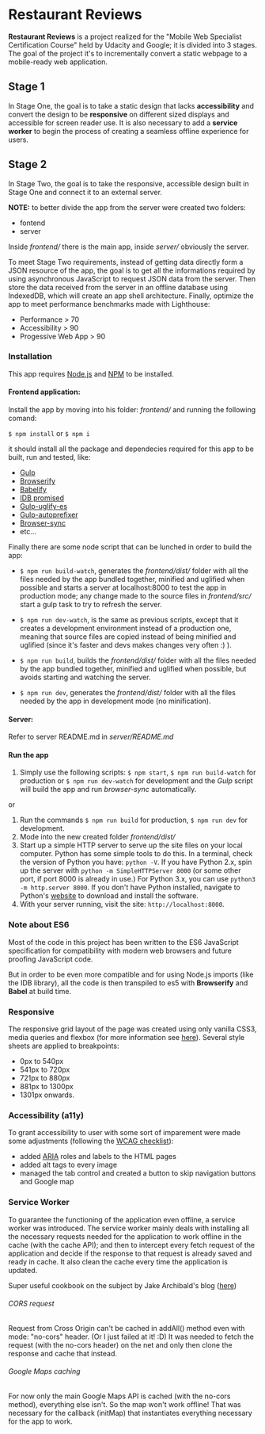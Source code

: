 # Restaurant Reviews

**Restaurant Reviews** is a project realized for the "Mobile Web Specialist Certification Course" held by Udacity and Google;
 it is divided into 3 stages.
The goal of the project it's to incrementally convert a static webpage to a mobile-ready web application.

## Stage 1

In Stage One, the goal is to take a static design that lacks **accessibility** and convert the design to be **responsive**
 on different sized displays and accessible for screen reader use.
It is also necessary to add a **service worker** to begin the process of creating a seamless offline experience for users. 

## Stage 2

In Stage Two, the goal is to take the responsive, accessible design built in Stage One and connect it to an external 
server.

**NOTE:** to better divide the app from the server were created two folders: 
* fontend
* server

Inside *frontend/* there is the main app, inside *server/* obviously the server.

To meet Stage Two requirements, instead of getting data directly form a JSON resource of the app, the goal is to get all 
the informations required by using asynchronous JavaScript to request JSON data from the server. 
Then store the data received from the server in an offline database using IndexedDB, which will create an app shell 
architecture.
Finally, optimize the app to meet performance benchmarks made with Lighthouse:
* Performance > 70
* Accessibility > 90
* Progessive Web App > 90

### Installation

This app requires [Node.js](https://nodejs.org/) and [NPM](https://www.npmjs.com/) to be installed.

#### Frontend application:

Install the app by moving into his folder: *frontend/* and running the following comand: 

`$ npm install` or `$ npm i`

it should install all the package and dependecies required for this app to be built, run and tested, like:

* [Gulp](https://gulpjs.com/)
* [Browserify](http://browserify.org/)
* [Babelify](https://github.com/babel/babelify)
* [IDB promised](https://github.com/jakearchibald/idb)
* [Gulp-uglify-es](https://www.npmjs.com/package/gulp-uglify-es)
* [Gulp-autoprefixer](https://www.npmjs.com/package/gulp-autoprefixer)
* [Browser-sync](https://browsersync.io/)
* etc...

Finally there are some node script that can be lunched in order to build the app:

* `$ npm run build-watch`, generates the *frontend/dist/* folder with all the files needed by the app
bundled together, minified and uglified when possible and starts a server at localhost:8000 to test the app in production mode;
any change made to the source files in *frontend/src/* start a gulp task to try to refresh the server.

* `$ npm run dev-watch`, is the same as previous scripts, except that it creates a development environment instead of a production one, 
meaning that source files are copied instead of being minified and uglified (since it's faster and devs makes changes very often :) ).

* `$ npm run build`, builds the *frontend/dist/* folder with all the files 
needed by the app bundled together, minified and uglified when possible, but avoids starting and watching the server.

* `$ npm run dev`, generates the *frontend/dist/* folder with all the files 
needed by the app in development mode (no minification).

#### Server:

Refer to server README.md in *server/README.md*

#### Run the app

1. Simply use the following scripts: `$ npm start`, `$ npm run build-watch` for production or `$ npm run dev-watch` for
development and the *Gulp* script will build the app and run *browser-sync* automatically.

or

1. Run the commands `$ npm run build` for production, `$ npm run dev` for development.
2. Mode into the new created folder *frontend/dist/*
3. Start up a simple HTTP server to serve up the site files on your local computer. 
Python has some simple tools to do this. In a terminal, check the version of Python you have: `python -V`. 
If you have Python 2.x, spin up the server with `python -m SimpleHTTPServer 8000` (or some other port, if port 8000 is 
already in use.) 
For Python 3.x, you can use `python3 -m http.server 8000`. If you don't have Python installed, navigate to Python's 
[website](https://www.python.org/) to download and install the software.
4. With your server running, visit the site: `http://localhost:8000`.

### Note about ES6
Most of the code in this project has been written to the ES6 JavaScript specification for compatibility with modern web 
browsers and future proofing JavaScript code. 

But in order to be even more compatible and for using Node.js imports (like the IDB library), all the code is then transpiled to 
es5 with **Browserify** and **Babel** at build time.

### Responsive
The responsive grid layout of the page was created using only vanilla CSS3, media queries and flexbox
 (for more information see [here](https://developer.mozilla.org/en-US/docs/Web/CSS/CSS_Flexible_Box_Layout/Basic_Concepts_of_Flexbox)).
Several style sheets are applied to breakpoints:
 - 0px to 540px
 - 541px to 720px
 - 721px to 880px
 - 881px to 1300px
 - 1301px onwards.
 
### Accessibility (a11y)
To grant accessibility to user with some sort of imparement were made some adjustments 
(following the [WCAG checklist](https://www.w3.org/TR/2006/WD-WCAG20-20060427/appendixB.html)):
 - added [ARIA](https://www.w3.org/TR/html-aria/) roles and labels to the HTML pages
 - added alt tags to every image
 - managed the tab control and created a button to skip navigation buttons and Google map
  
### Service Worker
To guarantee the functioning of the application even offline, a service worker was introduced.
The service worker mainly deals with installing all the necessary requests needed for the application to work offline in 
the cache (with the cache API);
and then to intercept every fetch request of the application and decide if the response to that request is already saved 
and ready in cache.
It also clean the cache every time the application is updated. 

Super useful cookbook on the subject by Jake Archibald's blog ([here](https://jakearchibald.com/2014/offline-cookbook/))

###### CORS request
Request from Cross Origin can't be cached in addAll() method even with mode: "no-cors" header. (Or I just failed at it! :D)
It was needed to fetch the request (with the no-cors header) on the net and only then clone the response and cache that 
instead.

###### Google Maps caching
For now only the main Google Maps API is cached (with the no-cors method), everything else isn't. So the map won't work 
offline!
That was necessary for the callback (initMap) that instantiates everything necessary for the app to work.

